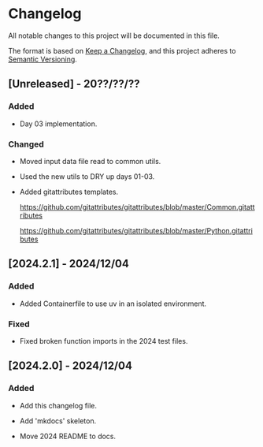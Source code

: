 # Changelog

All notable changes to this project will be documented in this file.

The format is based on [Keep a Changelog](https://keepachangelog.com/en/1.1.0/),
and this project adheres to [Semantic Versioning](https://semver.org/spec/v2.0.0.html).

## [Unreleased] - 20??/??/??

### Added

- Day 03 implementation.

### Changed

- Moved input data file read to common utils.

- Used the new utils to DRY up days 01-03.

- Added gitattributes templates.

    https://github.com/gitattributes/gitattributes/blob/master/Common.gitattributes

    https://github.com/gitattributes/gitattributes/blob/master/Python.gitattributes

## [2024.2.1] - 2024/12/04

### Added

- Added Containerfile to use uv in an isolated environment.

### Fixed

- Fixed broken function imports in the 2024 test files.

## [2024.2.0] - 2024/12/04

### Added

- Add this changelog file.

- Add 'mkdocs' skeleton.

- Move 2024 README to docs.
